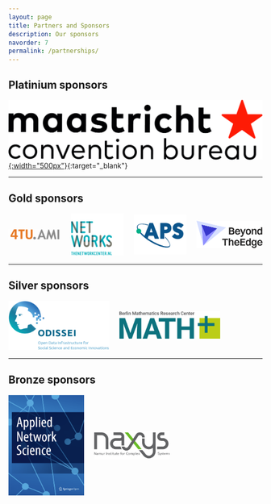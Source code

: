 ```yaml
---
layout: page
title: Partners and Sponsors
description: Our sponsors
navorder: 7
permalink: /partnerships/
---
```


## Platinium sponsors
[![Maastricht Convention Bureau](/assets/images/sponsors/Maastricht_Conv_Bureau.jpg){:width="500px"}](https://www.maastrichtconventionbureau.com/){:target="_blank"}

---


## Gold sponsors
<div style="display: flex; justify-content: left; gap: 20px; align-items: center; text-align: center;">
    <a href="https://www.4tu.nl/ami/" target="_blank">
        <img src="/assets/images/sponsors/4tu_ami_logo.jpg" alt="4TU Applied Mathematics Institute" style="width: 200px;">
    </a>
    <a href="https://www.thenetworkcenter.nl/" target="_blank">
        <img src="/assets/images/sponsors/networks_colo.png" alt="NETWORKS" style="width: 200px;">
    </a>
    <a href="https://www.aps.org/" target="_blank">
        <img src="/assets/images/sponsors/APSLogo-RGB.png" alt="Advancing Physics" style="width: 200px;">
    </a>
    <a href="https://BeyondTheEdge.network" target="_blank">
        <img src="/assets/images/sponsors/BTE-logo-black.png" alt="MSCA-DN BeyondTheEdge" style="width: 250px;">
    </a>
</div>

---

## Silver sponsors

<div style="display: flex; justify-content: left; gap: 20px; align-items: center; text-align: center;">
    <a href="https://odissei-data.nl/" target="_blank">
        <img src="/assets/images/sponsors/ODISSEI.png" alt="ODISSEI" style="width: 200px;">
    </a>
    <a href="https://mathplus.de" target="_blank">
        <img src="/assets/images/sponsors/Math+Logo_RGB.jpg" alt="MATH+" style="width: 200px;">
    </a>
</div>


---

## Bronze sponsors

<div style="display: flex; justify-content: left; gap: 20px; align-items: center; text-align: center;">
    <a href="https://appliednetsci.springeropen.com/" target="_blank">
        <img src="/assets/images/sponsors/ANS.png" alt="Applied Network Science" style="width: 150px;">
    </a>
    <a href="https://www.naxys.be" target="_blank">
        <img src="/assets/images/sponsors/LOGO_naxysGG2.jpg" alt="NAXYS" style="width: 150px;">
    </a>

</div>


<!-- [![Gold Sponsor 1](https://odissei-soda.nl/images/logos/soda_logo.svg){:width="150px"}](https://odissei-soda.nl) -->

<!-- ---
---

## Bronze sponsors -->
<!-- [![Gold Sponsor 1](https://odissei-soda.nl/images/logos/soda_logo.svg){:width="100px"}](https://odissei-soda.nl) -->
